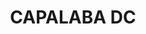 ---
lastmod: '2025-04-06T06:05:21+00:00'
latitude: -27.568178
layout: suburb
longitude: 153.207096
postcode: '4157'
state: QLD
title: CAPALABA DC
url: /qld/capalaba-dc/
---
